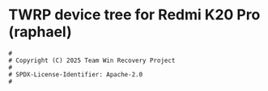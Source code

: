 # TWRP device tree for Redmi K20 Pro (raphael)

```
#
# Copyright (C) 2025 Team Win Recovery Project
#
# SPDX-License-Identifier: Apache-2.0
#
```

